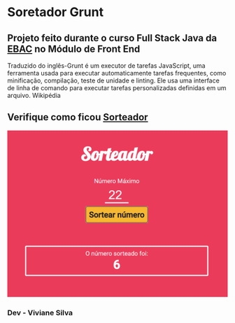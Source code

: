 # Soretador Grunt

## Projeto feito durante o curso Full Stack Java da <a href="https://ebaconline.com.br/cursos">EBAC</a> no Módulo de Front End

<p>Traduzido do inglês-Grunt é um executor de tarefas JavaScript, uma ferramenta usada para executar automaticamente tarefas frequentes, como minificação, compilação,
  teste de unidade e linting. Ele usa uma interface de linha de comando para executar tarefas personalizadas definidas em um arquivo. Wikipédia</p>

  ## Verifique como ficou <a href="https://viviane-sorteador-grunt.vercel.app/">Sorteador</a>

  <img src="https://raw.githubusercontent.com/vivianezzt/sorteador_grunt/main/src/images/sorteador.png">

### Dev - Viviane Silva
